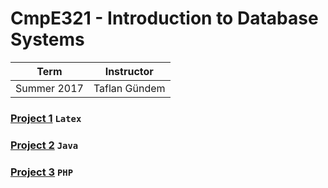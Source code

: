 # CmpE321 - Introduction to Database Systems
| Term | Instructor |
| --- | --- |
| Summer 2017  | Taflan Gündem  |

### [Project 1](/cmpe321/project1) `Latex`
### [Project 2](/cmpe321/project2) `Java`
### [Project 3](/cmpe321/project3) `PHP`
